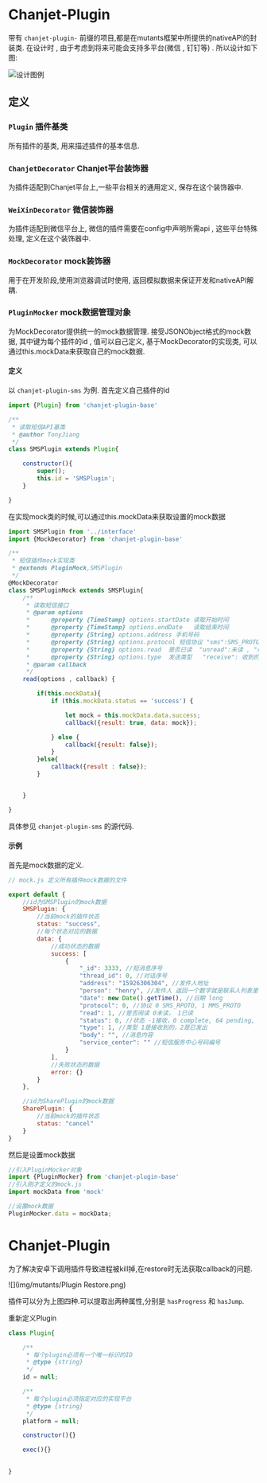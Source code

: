 # Chanjet-Plugin

带有 `chanjet-plugin-` 前缀的项目,都是在mutants框架中所提供的nativeAPI的封装类. 在设计时 , 由于考虑到将来可能会支持多平台(微信 , 钉钉等) . 所以设计如下图:



![设计图例](img/mutants/Plugin.png)



## 定义

### `Plugin` 插件基类

所有插件的基类, 用来描述插件的基本信息.



### `ChanjetDecorator` Chanjet平台装饰器

为插件适配到Chanjet平台上,一些平台相关的通用定义, 保存在这个装饰器中.



### `WeiXinDecorator` 微信装饰器

为插件适配到微信平台上, 微信的插件需要在config中声明所需api , 这些平台特殊处理, 定义在这个装饰器中.



### `MockDecorator` mock装饰器

用于在开发阶段,使用浏览器调试时使用, 返回模拟数据来保证开发和nativeAPI解耦.



### `PluginMocker` mock数据管理对象

为MockDecorator提供统一的mock数据管理. 接受JSONObject格式的mock数据, 其中键为每个插件的id , 值可以自己定义, 基于MockDecorator的实现类, 可以通过this.mockData来获取自己的mock数据.



#### 定义

以 `chanjet-plugin-sms` 为例. 首先定义自己插件的id

``` javascript
import {Plugin} from 'chanjet-plugin-base'

/**
 * 读取短信API基类
 * @author TonyJiang
 */
class SMSPlugin extends Plugin{

    constructor(){
        super();
        this.id = 'SMSPlugin';
    }

}
```



在实现mock类的时候,可以通过this.mockData来获取设置的mock数据

``` javascript
import SMSPlugin from '../interface'
import {MockDecorator} from 'chanjet-plugin-base'

/**
 * 短信插件mock实现类
 * @extends PluginMock,SMSPlugin
 */
@MockDecorator
class SMSPluginMock extends SMSPlugin{
    /**
     * 读取短信接口
     * @param options
     *      @property {TimeStamp} options.startDate 读取开始时间
     *      @property {TimeStamp} options.endDate   读取结束时间
     *      @property {String} options.address 手机号码
     *      @property {String} options.protocol 短信协议 "sms":SMS_PROTO , "mms":MMS_PROTO
     *      @property {String} options.read  是否已读  "unread":未读 , "read":已读
     *      @property {String} options.type  发送类型   "receive": 收到的短信 , "send" 发出的短信
     * @param callback
     */
    read(options , callback) {

        if(this.mockData){
            if (this.mockData.status == 'success') {

                let mock = this.mockData.data.success;
                callback({result: true, data: mock});

            } else {
                callback({result: false});
            }
        }else{
            callback({result : false});
        }


    }

}
```



具体参见 `chanjet-plugin-sms` 的源代码.







#### 示例

首先是mock数据的定义.

``` javascript
// mock.js 定义所有插件mock数据的文件

export default {
  	//id为SMSPlugin的mock数据
    SMSPlugin: {
      	//当前mock的插件状态
        status: "success",
		//每个状态对应的数据
        data: {
          	//成功状态的数据
            success: [
                {
                    "_id": 3333, //短消息序号
                    "thread_id": 0, //对话序号
                    "address": "15926306304", //发件人地址
                    "person": "henry", //发件人 返回一个数字就是联系人列表里的序号，陌生人为null
                    "date": new Date().getTime(), //日期 long
                    "protocol": 0, //协议 0 SMS_RPOTO, 1 MMS_PROTO
                    "read": 1, //是否阅读 0未读， 1已读
                    "status": 0, //状态 -1接收，0 complete, 64 pending, 128 failed
                    "type": 1, //类型 1是接收到的，2是已发出
                    "body": "", //消息内容
                    "service_center": "" //短信服务中心号码编号
                }
            ],
            //失败状态的数据
            error: {}
        }
    },

    //id为SharePlugin的mock数据
    SharePlugin: {
      	//当前mock的插件状态
      	status: "cancel"
    }
}
```



然后是设置mock数据

``` javascript
//引入PluginMocker对象
import {PluginMocker} from 'chanjet-plugin-base'
//引入刚才定义的mock.js
import mockData from 'mock'

//设置mock数据
PluginMocker.data = mockData;
```







# Chanjet-Plugin

为了解决安卓下调用插件导致进程被kill掉,在restore时无法获取callback的问题.



![](img/mutants/Plugin Restore.png)

插件可以分为上图四种.可以提取出两种属性,分别是 `hasProgress` 和 `hasJump`.

重新定义Plugin

```javascript
class Plugin{

    /**
     * 每个plugin必须有一个唯一标识的ID
     * @type {string}
     */
	id = null;

    /**
     * 每个plugin必须指定对应的实现平台
     * @type {string}
     */
	platform = null;

    constructor(){}

	exec(){}
	

}
```
